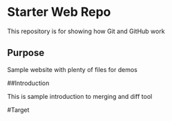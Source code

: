 # Starter Web Repo

This repository is for showing how Git and GitHub work

## Purpose

Sample website with plenty of files for demos

##Introduction

This is sample introduction to merging and diff tool

#Target